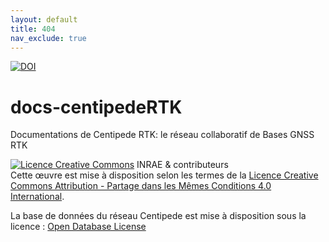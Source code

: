 ```yaml
---
layout: default
title: 404
nav_exclude: true
---
```


[![DOI](https://zenodo.org/badge/228579577.svg)](https://zenodo.org/badge/latestdoi/228579577)

# docs-centipedeRTK
Documentations de Centipede RTK: le réseau collaboratif de Bases GNSS RTK

<p><a href="http://creativecommons.org/licenses/by-sa/4.0/" rel="license"><img style="border-width: 0;" src="https://i.creativecommons.org/l/by-sa/4.0/88x31.png" alt="Licence Creative Commons" /></a> INRAE &amp; contributeurs<br />Cette &oelig;uvre est mise &agrave; disposition selon les termes de la <a href="http://creativecommons.org/licenses/by-sa/4.0/" rel="license">Licence Creative Commons Attribution - Partage dans les M&ecirc;mes Conditions 4.0 International</a>.</p>
<p>La base de donn&eacute;es du r&eacute;seau Centipede est mise &agrave; disposition sous la licence : <a href="http://opendatacommons.org/licenses/odbl/1.0/." rel="license"> Open Database License</a></p>
